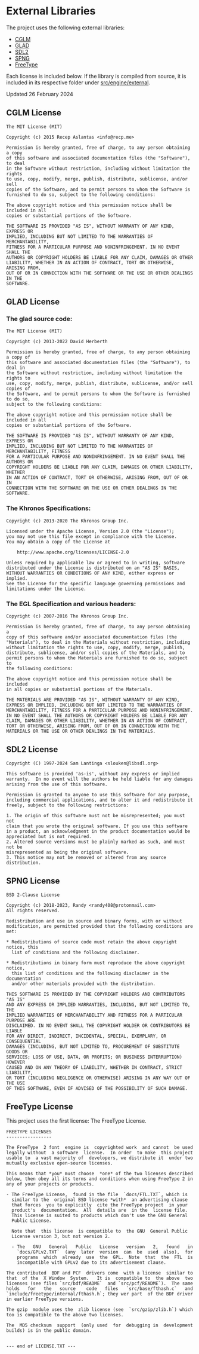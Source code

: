 # External Libraries

The project uses the following external libraries:

- [CGLM](https://github.com/recp/cglm)
- [GLAD](https://github.com/Dav1dde/glad)
- [SDL2](https://github.com/libsdl-org/SDL)
- [SPNG](https://github.com/randy408/libspng/)
- [FreeType](https://github.com/freetype/freetype)

Each license is included below. If the library is compiled from source, it is included in its respective folder under [src/engine/external](src/engine/external).

Updated 26 February 2024

## CGLM License

    The MIT License (MIT)
    
    Copyright (c) 2015 Recep Aslantas <info@recp.me>
    
    Permission is hereby granted, free of charge, to any person obtaining a copy
    of this software and associated documentation files (the "Software"), to deal
    in the Software without restriction, including without limitation the rights
    to use, copy, modify, merge, publish, distribute, sublicense, and/or sell
    copies of the Software, and to permit persons to whom the Software is
    furnished to do so, subject to the following conditions:
    
    The above copyright notice and this permission notice shall be included in all
    copies or substantial portions of the Software.
    
    THE SOFTWARE IS PROVIDED "AS IS", WITHOUT WARRANTY OF ANY KIND, EXPRESS OR
    IMPLIED, INCLUDING BUT NOT LIMITED TO THE WARRANTIES OF MERCHANTABILITY,
    FITNESS FOR A PARTICULAR PURPOSE AND NONINFRINGEMENT. IN NO EVENT SHALL THE
    AUTHORS OR COPYRIGHT HOLDERS BE LIABLE FOR ANY CLAIM, DAMAGES OR OTHER
    LIABILITY, WHETHER IN AN ACTION OF CONTRACT, TORT OR OTHERWISE, ARISING FROM,
    OUT OF OR IN CONNECTION WITH THE SOFTWARE OR THE USE OR OTHER DEALINGS IN THE
    SOFTWARE.

## GLAD License

### The glad source code:

    The MIT License (MIT)

    Copyright (c) 2013-2022 David Herberth

    Permission is hereby granted, free of charge, to any person obtaining a copy of
    this software and associated documentation files (the "Software"), to deal in
    the Software without restriction, including without limitation the rights to
    use, copy, modify, merge, publish, distribute, sublicense, and/or sell copies of
    the Software, and to permit persons to whom the Software is furnished to do so,
    subject to the following conditions:

    The above copyright notice and this permission notice shall be included in all
    copies or substantial portions of the Software.

    THE SOFTWARE IS PROVIDED "AS IS", WITHOUT WARRANTY OF ANY KIND, EXPRESS OR
    IMPLIED, INCLUDING BUT NOT LIMITED TO THE WARRANTIES OF MERCHANTABILITY, FITNESS
    FOR A PARTICULAR PURPOSE AND NONINFRINGEMENT. IN NO EVENT SHALL THE AUTHORS OR
    COPYRIGHT HOLDERS BE LIABLE FOR ANY CLAIM, DAMAGES OR OTHER LIABILITY, WHETHER
    IN AN ACTION OF CONTRACT, TORT OR OTHERWISE, ARISING FROM, OUT OF OR IN
    CONNECTION WITH THE SOFTWARE OR THE USE OR OTHER DEALINGS IN THE SOFTWARE.


### The Khronos Specifications:

    Copyright (c) 2013-2020 The Khronos Group Inc.

    Licensed under the Apache License, Version 2.0 (the "License");
    you may not use this file except in compliance with the License.
    You may obtain a copy of the License at

        http://www.apache.org/licenses/LICENSE-2.0

    Unless required by applicable law or agreed to in writing, software
    distributed under the License is distributed on an "AS IS" BASIS,
    WITHOUT WARRANTIES OR CONDITIONS OF ANY KIND, either express or implied.
    See the License for the specific language governing permissions and
    limitations under the License.


### The EGL Specification and various headers:

    Copyright (c) 2007-2016 The Khronos Group Inc.

    Permission is hereby granted, free of charge, to any person obtaining a
    copy of this software and/or associated documentation files (the
    "Materials"), to deal in the Materials without restriction, including
    without limitation the rights to use, copy, modify, merge, publish,
    distribute, sublicense, and/or sell copies of the Materials, and to
    permit persons to whom the Materials are furnished to do so, subject to
    the following conditions:

    The above copyright notice and this permission notice shall be included
    in all copies or substantial portions of the Materials.

    THE MATERIALS ARE PROVIDED "AS IS", WITHOUT WARRANTY OF ANY KIND,
    EXPRESS OR IMPLIED, INCLUDING BUT NOT LIMITED TO THE WARRANTIES OF
    MERCHANTABILITY, FITNESS FOR A PARTICULAR PURPOSE AND NONINFRINGEMENT.
    IN NO EVENT SHALL THE AUTHORS OR COPYRIGHT HOLDERS BE LIABLE FOR ANY
    CLAIM, DAMAGES OR OTHER LIABILITY, WHETHER IN AN ACTION OF CONTRACT,
    TORT OR OTHERWISE, ARISING FROM, OUT OF OR IN CONNECTION WITH THE
    MATERIALS OR THE USE OR OTHER DEALINGS IN THE MATERIALS.

## SDL2 License

    Copyright (C) 1997-2024 Sam Lantinga <slouken@libsdl.org>
    
    This software is provided 'as-is', without any express or implied
    warranty.  In no event will the authors be held liable for any damages
    arising from the use of this software.
    
    Permission is granted to anyone to use this software for any purpose,
    including commercial applications, and to alter it and redistribute it freely, subject to the following restrictions:

    1. The origin of this software must not be misrepresented; you must not
    claim that you wrote the original software. If you use this software
    in a product, an acknowledgment in the product documentation would be
    appreciated but is not required.
    2. Altered source versions must be plainly marked as such, and must not be
    misrepresented as being the original software.
    3. This notice may not be removed or altered from any source distribution.

## SPNG License 

    BSD 2-Clause License

    Copyright (c) 2018-2023, Randy <randy408@protonmail.com>
    All rights reserved.

    Redistribution and use in source and binary forms, with or without
    modification, are permitted provided that the following conditions are met:

    * Redistributions of source code must retain the above copyright notice, this
      list of conditions and the following disclaimer.
    
    * Redistributions in binary form must reproduce the above copyright notice,
      this list of conditions and the following disclaimer in the documentation
      and/or other materials provided with the distribution.

    THIS SOFTWARE IS PROVIDED BY THE COPYRIGHT HOLDERS AND CONTRIBUTORS "AS IS"
    AND ANY EXPRESS OR IMPLIED WARRANTIES, INCLUDING, BUT NOT LIMITED TO, THE
    IMPLIED WARRANTIES OF MERCHANTABILITY AND FITNESS FOR A PARTICULAR PURPOSE ARE
    DISCLAIMED. IN NO EVENT SHALL THE COPYRIGHT HOLDER OR CONTRIBUTORS BE LIABLE
    FOR ANY DIRECT, INDIRECT, INCIDENTAL, SPECIAL, EXEMPLARY, OR CONSEQUENTIAL
    DAMAGES (INCLUDING, BUT NOT LIMITED TO, PROCUREMENT OF SUBSTITUTE GOODS OR
    SERVICES; LOSS OF USE, DATA, OR PROFITS; OR BUSINESS INTERRUPTION) HOWEVER
    CAUSED AND ON ANY THEORY OF LIABILITY, WHETHER IN CONTRACT, STRICT LIABILITY,
    OR TORT (INCLUDING NEGLIGENCE OR OTHERWISE) ARISING IN ANY WAY OUT OF THE USE
    OF THIS SOFTWARE, EVEN IF ADVISED OF THE POSSIBILITY OF SUCH DAMAGE.

## FreeType License

This project uses the first license: The FreeType License.

    FREETYPE LICENSES
    -----------------

    The FreeType  2 font  engine is  copyrighted work  and cannot  be used
    legally without  a software  license.  In order  to make  this project
    usable to  a vast majority of  developers, we distribute it  under two
    mutually exclusive open-source licenses.
    
    This means that *you* must choose  *one* of the two licenses described
    below, then obey all its terms and conditions when using FreeType 2 in
    any of your projects or products.
    
    - The FreeType License,  found in the file  `docs/FTL.TXT`, which is
      similar to the  original BSD license *with*  an advertising clause
      that forces  you to explicitly  cite the FreeType project  in your
      product's  documentation.  All  details are  in the  license file.
      This license is suited to products which don't use the GNU General
      Public License.
    
      Note that  this license  is compatible to  the GNU  General Public
      License version 3, but not version 2.
    
      - The   GNU   General   Public   License   version   2,   found   in
        `docs/GPLv2.TXT`  (any  later  version  can  be  used  also),  for
        programs  which  already  use  the  GPL.  Note  that  the  FTL  is
        incompatible with GPLv2 due to its advertisement clause.
    
    The contributed  BDF and PCF  drivers come  with a license  similar to
    that  of the  X Window  System.   It is  compatible to  the above  two
    licenses (see files `src/bdf/README`  and `src/pcf/README`).  The same
    holds   for   the   source    code   files   `src/base/fthash.c`   and
    `include/freetype/internal/fthash.h`; they wer part  of the BDF driver
    in earlier FreeType versions.
    
    The gzip  module uses the  zlib license (see  `src/gzip/zlib.h`) which
    too is compatible to the above two licenses.
    
    The  MD5 checksum  support  (only used  for  debugging in  development
    builds) is in the public domain.
    
    
    --- end of LICENSE.TXT ---
